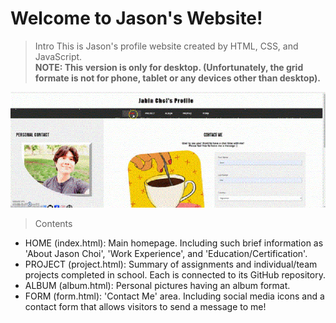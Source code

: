 # Welcome to Jason's Website!

> Intro
This is Jason's profile website created by HTML, CSS, and JavaScript. <br/>
**NOTE: This version is only for desktop. (Unfortunately, the grid formate is not for phone, tablet or any devices other than desktop).**

![](image/profile.gif)

> Contents
- HOME (index.html): Main homepage. Including such brief information as 'About Jason Choi', 'Work Experience', and 'Education/Certification'.
- PROJECT (project.html): Summary of assignments and individual/team projects completed in school. Each is connected to its GitHub repository.
- ALBUM (album.html): Personal pictures having an album format.
- FORM (form.html): 'Contact Me' area. Including social media icons and a contact form that allows visitors to send a message to me!
